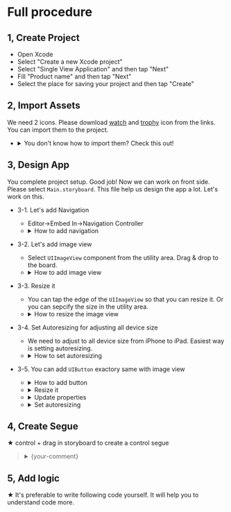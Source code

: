 # Full procedure

## 1, Create Project

* Open Xcode  
* Select "Create a new Xcode project"  
* Select "Single View Application" and then tap "Next"  
* Fill "Product name" and then tap "Next"  
* Select the place for saving your project and then tap "Create"  

## 2, Import Assets

We need 2 icons. Please download [watch](https://github.com/iosClassForBeginner/quiz_en/blob/master/quiz_en/Assets.xcassets/watch.imageset/watch.png) and [trophy](https://github.com/iosClassForBeginner/quiz_en/blob/master/quiz_en/Assets.xcassets/trophy.imageset/trophy.png) icon from the links. You can import them to the project.

  * <details><summary>You don't know how to import them? Check this out!</summary><div style="text-align:center"><img src ="https://github.com/iosClassForBeginner/quiz_en/blob/master/demos/tutorial/assets.gif" /></div></details>

## 3, Design App

You complete project setup. Good job! Now we can work on front side. Please select `Main.storyboard`. This file help us  design the app a lot. Let's work on this.

* 3-1. Let's add Navigation  
  * Editor->Embed In->Navigation Controller
  * <details><summary>How to add navigation</summary><div style="text-align:center"><img src ="https://github.com/iosClassForBeginner/quiz_en/blob/master/demos/tutorial/navigation.gif" /></div></details>

* 3-2. Let's add image view  
  * Select `UIImageView` component from the utility area. Drag & drop to the board.  
  * <details><summary>How to add image view</summary><div style="text-align:center"><img src ="https://github.com/iosClassForBeginner/quiz_en/blob/master/demos/tutorial/{asset-name.gif}" /></div></details>

* 3-3. Resize it  
  * You can tap the edge of the `UIImageView` so that you can resize it. Or you can sepcify the size in the utility area.  
  * <details><summary>How to resize the image view</summary><div style="text-align:center"><img src ="https://github.com/iosClassForBeginner/quiz_en/blob/master/demos/tutorial/image-resize.gif" /></div></details>

* 3-4. Set Autoresizing for adjusting all device size
  * We need to adjust to all device size from iPhone to iPad. Easiest way is setting autoresizing.  
  * <details><summary>How to set autoresizing</summary><div style="text-align:center"><img src ="https://github.com/iosClassForBeginner/quiz_en/blob/master/demos/tutorial/image-autoresize.gif" /></div></details>

* 3-5. You can add `UIButton` exactory same with image view
  * <details><summary>How to add button</summary><div style="text-align:center"><img src ="https://github.com/iosClassForBeginner/quiz_en/blob/master/demos/tutorial/button-add.gif" /></div></details>
  * <details><summary>Resize it</summary><div style="text-align:center"><img src ="https://github.com/iosClassForBeginner/quiz_en/blob/master/demos/tutorial/button-resize.gif" /></div></details>
  * <details><summary>Update properties</summary><div style="text-align:center"><img src ="https://github.com/iosClassForBeginner/quiz_en/blob/master/demos/tutorial/button-props-update.png" /></div></details>
  * <details><summary>Set autoresizing</summary><div style="text-align:center"><img src ="https://github.com/iosClassForBeginner/quiz_en/blob/master/demos/tutorial/button-autoresize.gif" /></div></details>

## 4, Create Segue
 
 ★  control + drag in storyboard to create a control segue
> <details><summary>{your-comment}</summary><div style="text-align:center"><img src ="https://github.com/iosClassForBeginner/quiz_en/blob/master/demos/tutorial/{asset-name.gif}" /></div></details>

## 5, Add logic

★ It's preferable to write following code yourself. It will help you to understand code more.

```Swift  

```
